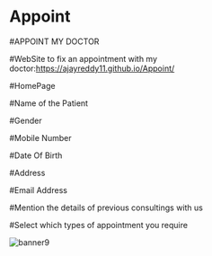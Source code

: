 # Appoint
#APPOINT MY DOCTOR

#WebSite to fix an appointment with my doctor:https://ajayreddy11.github.io/Appoint/

#HomePage

#Name of the Patient

#Gender

#Mobile Number

#Date Of Birth

#Address

#Email Address

#Mention the details of previous consultings with us

#Select which types of appointment you require

![banner9](https://user-images.githubusercontent.com/112370668/187184377-be3dc083-da92-4743-b26b-86e13f043939.jpg)
